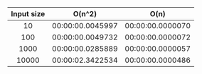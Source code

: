 | Input size  |  O(n^2)         |  O(n)          |
|:-----------:|:---------------:|:--------------:|
| 10          |00:00:00.0045997 |00:00:00.0000070|
| 100         |00:00:00.0049732 |00:00:00.0000072|
| 1000        |00:00:00.0285889 |00:00:00.0000057|
| 10000       |00:00:02.3422534 |00:00:00.0000486|
